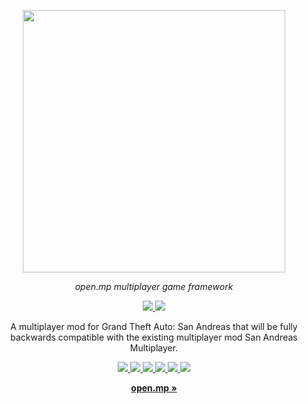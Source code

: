 <p align="center">
  <a aria-label="open.mp logo" href="https://open.mp">
    <img src="https://imgur.com/tGjhoGX.png" width="420" />
  </a>
</p>

<p align="center">
  <em>open.mp multiplayer game framework</em>
</p>

<p align="center">
  <a href="https://open.mp/docs">
    <img src="https://img.shields.io/badge/Docs-9083D2?logoColor=9083D2" />
  </a>
  <a href="https://github.com/openmultiplayer/server-beta/releases">
    <img src="https://img.shields.io/static/v1?label=&message=Download Beta&color=2BB4AB" />
  </a>
  <br />
</p>

<p align="center">
  A multiplayer mod for Grand Theft Auto: San Andreas that will be
  fully backwards compatible with the existing multiplayer mod San Andreas
  Multiplayer.
</p>

<p align="center">
  <a href="https://discord.gg/samp">
    <img src="https://img.shields.io/discord/231799104731217931?label=Discord&color=5865F2" />
  </a>
  <a href="https://twitter.com/openmultiplayer">
    <img src="https://img.shields.io/badge/Twitter-00acee?logo=twitter&logoColor=white" />
  </a>
  <a href="https://instagram.com/openmultiplayer">
    <img src="https://img.shields.io/badge/Instagram-E4405F?logo=instagram&logoColor=white" />
  </a>
  <a href="https://www.facebook.com/openmultiplayer">
    <img src="https://img.shields.io/badge/Facebook-1298f6?logo=facebook&logoColor=white" />
  </a>
  <a href="https://www.youtube.com/openmultiplayer">
    <img src="https://img.shields.io/badge/Youtube-f00?logo=youtube&logoColor=white" />
  </a>
  <a href="https://www.twitch.tv/openmultiplayer">
    <img src="https://img.shields.io/badge/Twitch-a970ff?logo=twitch&logoColor=white" />
  </a>
</p>

<p align="center">
  <a href="https://open.mp"><strong>open.mp »</strong></a>
</p>
